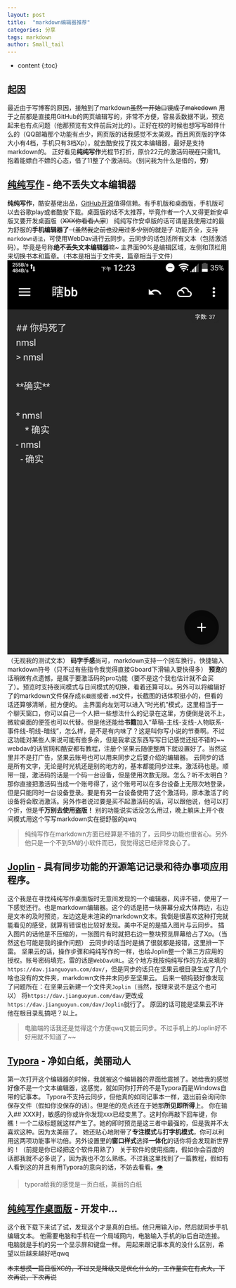```yaml
---
layout: post
title:  "markdown编辑器推荐"
categories: 分享
tags: markdown 
author: Small_tail
---
```


* content
{:toc}

## 起因
最近由于写博客的原因，接触到了markdown~~虽然一开始口误成了makedown~~
用于之前都是直接用GitHub的网页编辑写的，非常不方便，容易丢数据不说，预览起来也有点问题（他那预览有文件前后对比的）。正好在校的时候也想写写邮件什么的（QQ邮箱那个功能有点少，网页版的话我感觉不太美观，而且网页版的字体大小有4档，手机只有3档Xp），就去酷安找了找文本编辑器，最好是支持markdown的。
正好看见**纯纯写作**光棍节打折，原价22元的激活码~~现在~~只需11。抱着能嫖白不嫖的心态，借了11整了个激活码。（别问我为什么是借的，**穷**）









## [纯纯写作](https://writer.drakeet.com/) - 绝不丢失文本编辑器
**纯纯写作**，酷安基佬出品，[GitHub开源](https://github.com/PureWriter/resources)值得信赖。有手机版和桌面版，手机版可以去谷歌play或者酷安下载。桌面版的话不太推荐，毕竟作者一个人又得更新安卓版又要开发桌面版（~~XXX你看看人家~~）
纯纯写作安卓版的话可谓是我使用过的最为舒服的**手机编辑器了**~~（虽然我之前也没用过多少别的就是了~~
功能齐全，支持`markdown语法`，可使用WebDav进行云同步。云同步的话包括所有文本（包括激活码）。毕竟是号称**绝不丢失文本编辑器**嘛~
主界面90%是编辑区域，左侧和顶栏用来切换书本和篇章。（书本是相当于文件夹，篇章相当于文件）
![](https://raw.githubusercontent.com/Small-tailqwq/img/master/blog/FF35A366251EB6ECAD7F667E78EC1FEC.png)（无视我的测试文本）
**码字手感**尚可，markdown支持一个回车换行，快捷输入markdown符号（只不过有些指令我觉得直接Gboard下滑输入要快得多）
**预览**的话稍微有点遗憾，是属于要激活码的pro功能（要不是这个我也估计就不会买了）。预览时支持夜间模式与日间模式的切换，看着还算可以。另外可以将编辑好了的markdown文件保存成`长截图`或者`.md`文件，长截图的话体积挺小的，但看的话还算够清晰，挺方便的。
主界面向左划可以进入“时光机”模式，这里相当于一个聊天窗口，你可以自己一个人把一些想法什么的记录在这里，方便倒是说不上，微软桌面的便签也可以代替。但是他还能给**书籍**加入“草稿-主线-支线-人物联系-事件线-明线-暗线”，怎么样，是不是有内味了？这是叫你写小说的节奏啊。不过这功能对某些人来说可能有些多余，但是我拿这东西写写日记感觉还挺不错的~~
webdav的话官网和酷安都有教程，注册个坚果云随便整两下就设置好了。当然这里并不是打广告，坚果云账号也可以用来同步之后要介绍的编辑器。
云同步的话是所有文字，无论是时光机还是别的地方的，基本都能同步过来。激活码也是。顺带一提，激活码的话是一个码一台设备，但是使用次数无限。怎么？听不太明白？那你直接把激活码当成一个账号得了，这个账号可以在多台设备上无限次地登录，但是只能同时一台设备登录。要是有另一台设备使用了这个激活码，原本激活了的设备将会取消激活。另外作者说过要是买不起激活码的话，可以跟他说，他可以打个折，但是**千万别去使用盗版！**
别的功能说实话没怎么用过，晚上躺床上开个夜间模式用这个写写markdown实在挺舒服的qwq
> 纯纯写作在markdown方面已经算是不错的了，云同步功能也很省心。另外他只是一个不到5M的小软件而已，我觉得这已经非常良心了。
## [Joplin](https://joplinapp.org/) - 具有同步功能的开源笔记记录和待办事项应用程序。
 
这个我是在寻找纯纯写作桌面版时无意间发现的一个编辑器，风评不错，使用了一下感觉还行。也是markdown编辑器。这个的话是把一块屏幕分成大体两边，右边是文本的及时预览，左边这是未渲染的markdown文本。我倒是很喜欢这种打完就能看见的感受，就算有错误也比较好发现。美中不足的是插入图片与云同步。
插入图片的话他是不压缩的，一张图片有时就把右边一整块预览屏幕给占了Xp。（当然这也可能是我的操作问题）
云同步的话当时是搞了很就都是报错，这里排一下雷。
坚果云的话，操作步骤和纯纯写作的一样，也给Joplin整一个第三方应用的授权。账号密码填完，雷的话是`WebDavURL`。这个地方我按纯纯写作的方法来填的`https://dav.jianguoyun.com/dav/`，但是同步的话只在坚果云根目录生成了几个啥也没有的文件夹，markdown文件并未同步至坚果云。
后来一顿捣鼓好像发现了问题所在：在坚果云新建一个文件夹`Joplin`（当然，按理来说不是这个也可以）
将`https://dav.jianguoyun.com/dav/`更改成`https://dav.jianguoyun.com/dav/Joplin`就行了。
原因的话可能是坚果云不许他在根目录乱搞吧？以上。
> 电脑端的话我还是觉得这个方便qwq又能云同步。不过手机上的Joplin好不好用就不知道了~~
 
## [Typora](https://typora.io/) - 净如白纸，美丽动人
第一次打开这个编辑器的时候，我就被这个编辑器的界面给震撼了。她给我的感觉好像不是一个文本编辑器，这感觉，就如同你打开的不是Typora而是Windows自带的记事本。
Typora不支持云同步，但他真的如同记事本一样，退出前会询问你保存文件（假如你没保存的话）。但是他的亮点还在于她那**所见即所得**上。
你在输入## XXX时，敏感的你或许你发现`XXX`已经变黑了。这时你再敲下回车键，你瞧！一个二级标题就这样产生了。她的即时预览是这三者中最强的，但是我并不太喜欢这种。因为太美丽了。
她还贴心地附带了**专注模式**与**打字机模式**，你可以利用这两项功能事半功倍。另外设置里的**窗口样式**选择**一体化**的话你将会发现新世界的！（前提是你已经把这个软件用熟了）
关于软件的使用指南，假如你会百度的话那我就不必多说了，因为我也不怎么熟练。不过我这里找到了一篇教程，假如有人看到这的并且有用Typora的意向的话，不妨去看看。[👁](https://www.sohu.com/a/316764909_115785)
> typora给我的感觉是一页白纸，美丽的白纸

## [纯纯写作桌面版](https://writer.drakeet.com/desktop) - 开发中...
这个我下载下来试了试，发现这个才是真的白纸。他只用输入ip，然后就同步手机编辑文本。
他需要电脑和手机在一个局域网内，电脑输入手机的ip后自动连接。电脑就是手机的另一个显示屏和键盘一样。
用起来跟记事本真的没什么区别，希望以后越来越好吧qwq


~~本来想摸一篇日版XC的，不过又是降级又是优化什么的，工作量实在有点大。下次再说，下次再说~~

 
